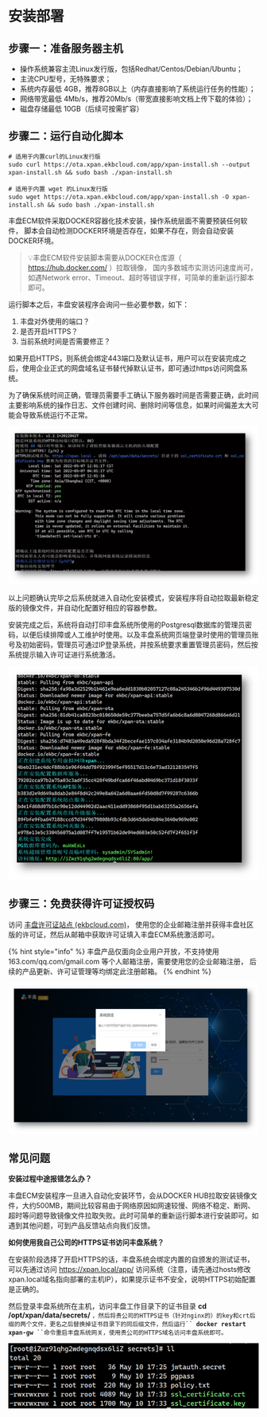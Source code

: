 # 安装部署

## 步骤一：准备服务器主机

* 操作系统兼容主流Linux发行版，包括Redhat/Centos/Debian/Ubuntu；
* 主流CPU型号，无特殊要求；
* 系统内存最低 4GB，推荐8GB以上（内存直接影响了系统运行任务的性能）；
* 网络带宽最低 4Mb/s，推荐20Mb/s（带宽直接影响文档上传下载的体验）；
* 磁盘存储最低 10GB（后续可按需扩容）

## 步骤二：运行自动化脚本

```
# 适用于内置curl的Linux发行版
sudo curl https://ota.xpan.ekbcloud.com/app/xpan-install.sh --output xpan-install.sh && sudo bash ./xpan-install.sh

# 适用于内置 wget 的Linux发行版
sudo wget https://ota.xpan.ekbcloud.com/app/xpan-install.sh -O xpan-install.sh && sudo bash ./xpan-install.sh
```

丰盘ECM软件采取DOCKER容器化技术安装，操作系统层面不需要预装任何软件， 脚本会自动检测DOCKER环境是否存在，如果不存在，则会自动安装DOCKER环境。

> :bulb:丰盘ECM软件安装脚本需要从DOCKER仓库源（ https://hub.docker.com/ ）拉取镜像， 国内多数城市实测访问速度尚可，如遇Network error、Timeout、超时等错误字样，可简单的重新运行脚本即可。

运行脚本之后，丰盘安装程序会询问一些必要参数，如下：

1. 丰盘对外使用的端口？
2. 是否开启HTTPS？
3. 当前系统时间是否需要修正？

如果开启HTTPS，则系统会绑定443端口及默认证书，用户可以在安装完成之后，使用企业正式的网盘域名证书替代掉默认证书，即可通过https访问网盘系统。

为了确保系统时间正确，管理员需要手工确认下服务器时间是否需要正确，此时间主要影响系统的操作日志、文件创建时间、删除时间等信息，如果时间偏差太大可能会导致系统运行不正常。

![确认系统部署参数](../.gitbook/assets/image.png)

以上问题确认完毕之后系统就进入自动化安装模式，安装程序将自动拉取最新稳定版的镜像文件，并自动化配置好相应的容器参数。

安装完成之后，系统将自动打印丰盘系统所使用的Postgresql数据库的管理员密码，以便后续排障或人工维护时使用。以及丰盘系统网页端登录时使用的管理员账号及初始密码，管理员可通过IP登录系统，并按系统要求重置管理员密码，然后按系统提示输入许可证进行系统激活。

![安装完成](<../.gitbook/assets/image (3) (1).png>)

## 步骤三：免费获得许可证授权码

访问 [丰盘许可证站点 (ekbcloud.com)](https://ota.xpan.ekbcloud.com/app/)， 使用您的企业邮箱注册并获得丰盘社区版的许可证，然后从邮箱中获取许可证填入丰盘ECM系统激活即可。

{% hint style="info" %}
丰盘产品仅面向企业用户开放，不支持使用 163.com/qq.com/gmail.com 等个人邮箱注册，需要使用您的企业邮箱注册， 后续的产品更新、许可证管理等均绑定此注册邮箱。
{% endhint %}

![输入许可证激活系统](../.gitbook/assets/输入许可证激活丰盘产品.png)

## 常见问题

**安装过程中途报错怎么办？**

丰盘ECM安装程序一旦进入自动化安装环节，会从DOCKER HUB拉取安装镜像文件，大约500MB，期间比较容易由于网络原因如网速较慢、网络不稳定、断网、超时等问题导致镜像文件拉取失败。此时可简单的重新运行脚本进行安装即可。如遇到其他问题，可到产品反馈站点向我们反馈。

**如何使用我自己公司的HTTPS证书访问丰盘系统？**

在安装阶段选择了开启HTTPS的话，丰盘系统会绑定内置的自颁发的测试证书，可以先通过访问 https://xpan.local/app/ 访问系统（注意，请先通过hosts修改xpan.local域名指向部署的主机IP），如果提示证书不安全，说明HTTPS初始配置是正确的。

然后登录丰盘系统所在主机，访问丰盘工作目录下的证书目录 **cd /opt/xpan/data/secrets/** `，然后将贵公司的HTTPS证书（针对nginx的）的key和crt后缀的两个文件，更名之后替换掉证书目录下的同后缀文件，然后运行`` `**`docker restart xpan-gw`**` ``命令重启丰盘系统网关，使用贵公司的HTTPS域名访问丰盘系统即可。`

![](<../.gitbook/assets/image (1) (1).png>)

